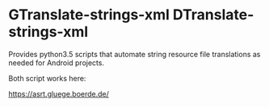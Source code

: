# GTranslate-strings-xml DTranslate-strings-xml

Provides python3.5 scripts that automate string resource file translations as needed for Android projects.

Both script works here:

https://asrt.gluege.boerde.de/

